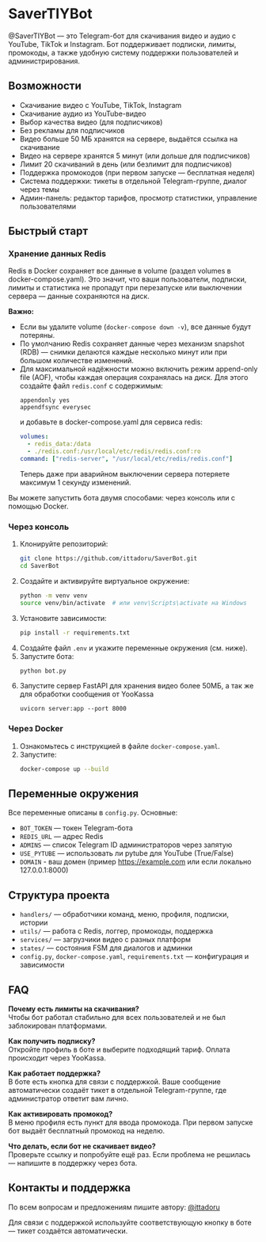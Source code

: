 # SaverTIYBot

@SaverTIYBot — это Telegram-бот для скачивания видео и аудио с YouTube, TikTok и Instagram. Бот поддерживает подписки, лимиты, промокоды, а также удобную систему поддержки пользователей и администрирования.

## Возможности

- Скачивание видео с YouTube, TikTok, Instagram
- Скачивание аудио из YouTube-видео
- Выбор качества видео (для подписчиков)
- Без рекламы для подписчиков
- Видео больше 50 МБ хранятся на сервере, выдаётся ссылка на скачивание
- Видео на сервере хранятся 5 минут (или дольше для подписчиков)
- Лимит 20 скачиваний в день (или безлимит для подписчиков)
- Поддержка промокодов (при первом запуске — бесплатная неделя)
- Система поддержки: тикеты в отдельной Telegram-группе, диалог через темы
- Админ-панель: редактор тарифов, просмотр статистики, управление пользователями

## Быстрый старт
### Хранение данных Redis

Redis в Docker сохраняет все данные в volume (раздел volumes в docker-compose.yaml). Это значит, что ваши пользователи, подписки, лимиты и статистика не пропадут при перезапуске или выключении сервера — данные сохраняются на диск.

**Важно:**
- Если вы удалите volume (`docker-compose down -v`), все данные будут потеряны.
- По умолчанию Redis сохраняет данные через механизм snapshot (RDB) — снимки делаются каждые несколько минут или при большом количестве изменений.
- Для максимальной надёжности можно включить режим append-only file (AOF), чтобы каждая операция сохранялась на диск. Для этого создайте файл `redis.conf` с содержимым:
  ```
  appendonly yes
  appendfsync everysec
  ```
  и добавьте в docker-compose.yaml для сервиса redis:
  ```yaml
  volumes:
    - redis_data:/data
    - ./redis.conf:/usr/local/etc/redis/redis.conf:ro
  command: ["redis-server", "/usr/local/etc/redis/redis.conf"]
  ```
  Теперь даже при аварийном выключении сервера потеряете максимум 1 секунду изменений.

Вы можете запустить бота двумя способами: через консоль или с помощью Docker.

### Через консоль
1. Клонируйте репозиторий:
   ```bash
   git clone https://github.com/ittadoru/SaverBot.git
   cd SaverBot
   ```
2. Создайте и активируйте виртуальное окружение:
   ```bash
   python -m venv venv
   source venv/bin/activate  # или venv\Scripts\activate на Windows
   ```
3. Установите зависимости:
   ```bash
   pip install -r requirements.txt
   ```
4. Создайте файл `.env` и укажите переменные окружения (см. ниже).
5. Запустите бота:
   ```bash
   python bot.py
   ```
6. Запустите сервер FastAPI для хранения видео более 50МБ, а так же для обработки сообщения от YooKassa
   ```
   uvicorn server:app --port 8000
   ```

### Через Docker
1. Ознакомьтесь с инструкцией в файле `docker-compose.yaml`.
2. Запустите:
   ```bash
   docker-compose up --build
   ```

## Переменные окружения

Все переменные описаны в `config.py`. Основные:

- `BOT_TOKEN` — токен Telegram-бота
- `REDIS_URL` — адрес Redis
- `ADMINS` — список Telegram ID администраторов через запятую
- `USE_PYTUBE` — использовать ли pytube для YouTube (True/False)
- `DOMAIN` - ваш домен (пример https://example.com или если локально 127.0.0.1:8000)

## Структура проекта

- `handlers/` — обработчики команд, меню, профиля, подписки, истории
- `utils/` — работа с Redis, логгер, промокоды, поддержка
- `services/` — загрузчики видео с разных платформ
- `states/` — состояния FSM для диалогов и админки
- `config.py`, `docker-compose.yaml`, `requirements.txt` — конфигурация и зависимости

## FAQ

**Почему есть лимиты на скачивания?**  
Чтобы бот работал стабильно для всех пользователей и не был заблокирован платформами.

**Как получить подписку?**  
Откройте профиль в боте и выберите подходящий тариф. Оплата происходит через YooKassa.

**Как работает поддержка?**  
В боте есть кнопка для связи с поддержкой. Ваше сообщение автоматически создаёт тикет в отдельной Telegram-группе, где администратор ответит вам лично.

**Как активировать промокод?**  
В меню профиля есть пункт для ввода промокода. При первом запуске бот выдаёт бесплатный промокод на неделю.

**Что делать, если бот не скачивает видео?**  
Проверьте ссылку и попробуйте ещё раз. Если проблема не решилась — напишите в поддержку через бота.

## Контакты и поддержка

По всем вопросам и предложениям пишите автору: [@ittadoru](https://t.me/ittadoru)

Для связи с поддержкой используйте соответствующую кнопку в боте — тикет создаётся автоматически.

